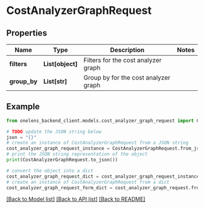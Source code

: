 # CostAnalyzerGraphRequest


## Properties

Name | Type | Description | Notes
------------ | ------------- | ------------- | -------------
**filters** | **List[object]** | Filters for the cost analyzer graph | 
**group_by** | **List[str]** | Group by for the cost analyzer graph | 

## Example

```python
from onelens_backend_client.models.cost_analyzer_graph_request import CostAnalyzerGraphRequest

# TODO update the JSON string below
json = "{}"
# create an instance of CostAnalyzerGraphRequest from a JSON string
cost_analyzer_graph_request_instance = CostAnalyzerGraphRequest.from_json(json)
# print the JSON string representation of the object
print(CostAnalyzerGraphRequest.to_json())

# convert the object into a dict
cost_analyzer_graph_request_dict = cost_analyzer_graph_request_instance.to_dict()
# create an instance of CostAnalyzerGraphRequest from a dict
cost_analyzer_graph_request_form_dict = cost_analyzer_graph_request.from_dict(cost_analyzer_graph_request_dict)
```
[[Back to Model list]](../README.md#documentation-for-models) [[Back to API list]](../README.md#documentation-for-api-endpoints) [[Back to README]](../README.md)


